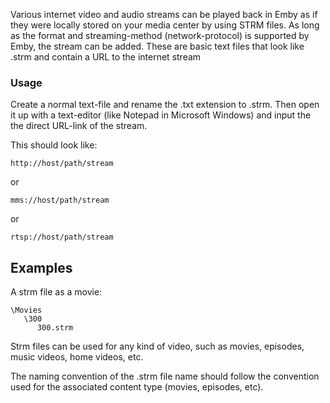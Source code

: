 Various internet video and audio streams can be played back in Emby as if they were locally stored on your media center by using STRM files. As long as the format and streaming-method (network-protocol) is supported by Emby, the stream can be added. These are basic text files that look like <name>.strm and contain a URL to the internet stream
 
### Usage

Create a normal text-file and rename the .txt extension to .strm. Then open it up with a text-editor (like Notepad in Microsoft Windows) and input the the direct URL-link of the stream.

This should look like:

```
http://host/path/stream
```

or 

```
mms://host/path/stream
```

or 

```
rtsp://host/path/stream
```


## Examples

A strm file as a movie:

```
\Movies
   \300
      300.strm
```

Strm files can be used for any kind of video, such as movies, episodes, music videos, home videos, etc.

The naming convention of the .strm file name should follow the convention used for the associated content type (movies, episodes, etc).